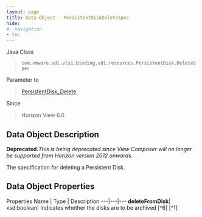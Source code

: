 ```yaml
---
layout: page
title: Data Object - PersistentDiskDeleteSpec
hide:
#- navigation
- toc
---
```






Java Class
> `com.vmware.vdi.vlsi.binding.vdi.resources.PersistentDisk.DeleteSpec`

Parameter to
> [PersistentDisk_Delete](vdi.resources.PersistentDisk.md#delete)

Since
> Horizon View 6.0


## Data Object Description

**Deprecated.**_This is being deprecated since View Composer will no longer be supported from Horizon version 2012 onwards._

The specification for deleting a Persistent Disk.

## Data Object Properties
Properties
Name |  Type |  Description
---|---|---
**deleteFromDisk**|  xsd:boolean|  Indicates whether the disks are to be archived [^6] [^1]


 
